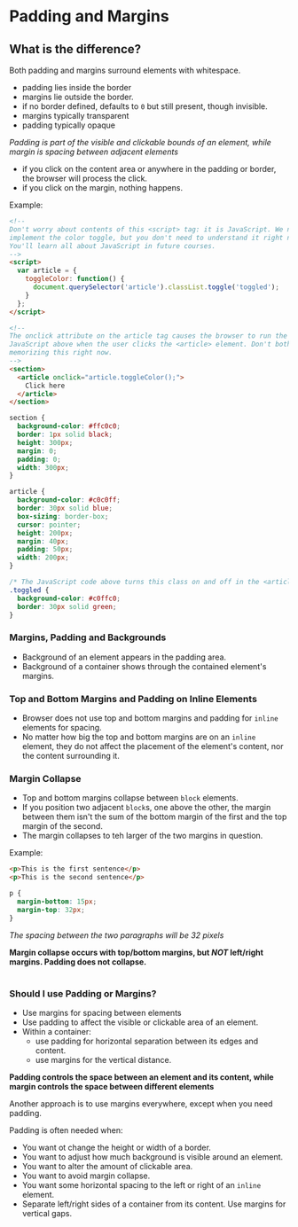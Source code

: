 # Padding and Margins

## What is the difference?

Both padding and margins surround elements with whitespace. 
  - padding lies inside the border
  - margins lie outside the border.
  - if no border defined, defaults to `0` but still present, though invisible. 
  - margins typically transparent
  - padding typically opaque

*Padding is part of the visible and clickable bounds of an element, while margin is spacing between adjacent elements*

  - if you click on the content area or anywhere in the padding or border, the browser will process the click.
  - if you click on the margin, nothing happens.

Example: 
```html
<!--
Don't worry about contents of this <script> tag: it is JavaScript. We need it to
implement the color toggle, but you don't need to understand it right now.
You'll learn all about JavaScript in future courses.
-->
<script>
  var article = {
    toggleColor: function() {
      document.querySelector('article').classList.toggle('toggled');
    }
  };
</script>

<!--
The onclick attribute on the article tag causes the browser to run the
JavaScript above when the user clicks the <article> element. Don't bother
memorizing this right now.
-->
<section>
  <article onclick="article.toggleColor();">
    Click here
  </article>
</section>
```


```css
section {
  background-color: #ffc0c0;
  border: 1px solid black;
  height: 300px;
  margin: 0;
  padding: 0;
  width: 300px;
}

article {
  background-color: #c0c0ff;
  border: 30px solid blue;
  box-sizing: border-box;
  cursor: pointer;
  height: 200px;
  margin: 40px;
  padding: 50px;
  width: 200px;
}

/* The JavaScript code above turns this class on and off in the <article> */
.toggled {
  background-color: #c0ffc0;
  border: 30px solid green;
}
```


### Margins, Padding and Backgrounds
- Background of an element appears in the padding area.
- Background of a container shows through the contained element's margins. 

### Top and Bottom Margins and Padding on Inline Elements
- Browser does not use top and bottom margins and padding for `inline` elements for spacing. 
- No matter how big the top and bottom margins are on an `inline` element, they do not affect the placement of the element's content, nor the content surrounding it. 

### Margin Collapse
- Top and bottom margins collapse between `block` elements. 
- If you position two adjacent `block`s, one above the other, the margin between them isn't the sum of the bottom margin of the first and the top margin of the second. 
- The margin collapses to teh larger of the two margins in question. 

Example: 
```html
<p>This is the first sentence</p>
<p>This is the second sentence</p>
```

```css
p {
  margin-bottom: 15px;
  margin-top: 32px;
}
```
*The spacing between the two paragraphs will be 32 pixels*

**Margin collapse occurs with top/bottom margins, but *NOT* left/right margins. Padding does not collapse.**

#

### Should I use Padding or Margins?
- Use margins for spacing between elements
- Use padding to affect the visible or clickable area of an element. 
- Within a container:
  - use padding for horizontal separation between its edges and content.
  - use margins for the vertical distance. 

**Padding controls the space between an element and its content, while margin controls the space between different elements**


Another approach is to use margins everywhere, except when you need padding. 

Padding is often needed when: 
  - You want ot change the height or width of a border. 
  - You want to adjust how much background is visible around an element. 
  - You want to alter the amount of clickable area. 
  - You want to avoid margin collapse. 
  - You want some horizontal spacing to the left or right of an `inline` element. 
  - Separate left/right sides of a container from its content. Use margins for vertical gaps. 
